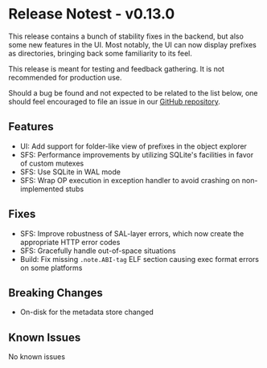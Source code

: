 # Release Notest - v0.13.0

This release contains a bunch of stability fixes in the backend, but also some
new features in the UI. Most notably, the UI can now display prefixes as
directories, bringing back some familiarity to its feel.

This release is meant for testing and feedback gathering. It is not recommended
for production use.

Should a bug be found and not expected to be related to the list below, one
should feel encouraged to file an issue in our
[GitHub repository](https://github.com/aquarist-labs/s3gw/issues/new/choose).

## Features

- UI: Add support for folder-like view of prefixes in the object explorer
- SFS: Performance improvements by utilizing SQLite's facilities in favor of
  custom mutexes
- SFS: Use SQLite in WAL mode
- SFS: Wrap OP execution in exception handler to avoid crashing on
  non-implemented stubs

## Fixes

- SFS: Improve robustness of SAL-layer errors, which now create the appropriate
  HTTP error codes
- SFS: Gracefully handle out-of-space situations
- Build: Fix missing `.note.ABI-tag` ELF section causing exec format errors on
  some platforms

## Breaking Changes

- On-disk  for the metadata store changed

## Known Issues

No known issues
